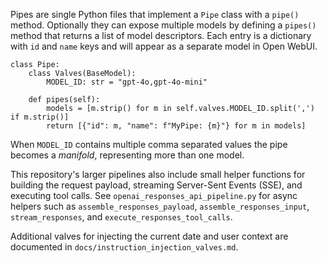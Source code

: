 
Pipes are single Python files that implement a `Pipe` class with a `pipe()`
method.  Optionally they can expose multiple models by defining a
`pipes()` method that returns a list of model descriptors.  Each entry is a
dictionary with `id` and `name` keys and will appear as a separate model in
Open WebUI.

```
class Pipe:
    class Valves(BaseModel):
        MODEL_ID: str = "gpt-4o,gpt-4o-mini"

    def pipes(self):
        models = [m.strip() for m in self.valves.MODEL_ID.split(',') if m.strip()]
        return [{"id": m, "name": f"MyPipe: {m}"} for m in models]
```

When `MODEL_ID` contains multiple comma separated values the pipe becomes a
*manifold*, representing more than one model.

This repository's larger pipelines also include small helper functions for
building the request payload, streaming Server-Sent Events (SSE), and executing
tool calls.  See `openai_responses_api_pipeline.py` for async helpers such as
`assemble_responses_payload`, `assemble_responses_input`, `stream_responses`,
and `execute_responses_tool_calls`.

Additional valves for injecting the current date and user context are documented in
`docs/instruction_injection_valves.md`.
